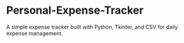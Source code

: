 # Personal-Expense-Tracker
A simple expense tracker built with Python, Tkinter, and CSV for daily expense management.
